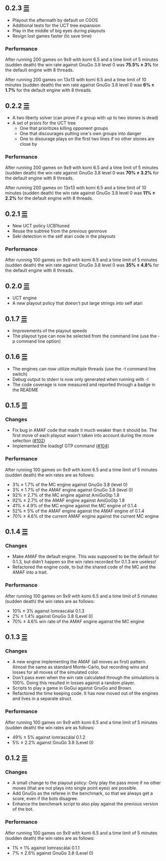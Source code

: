 ## 0.2.3 [☰](https://github.com/ujh/iomrascalai/compare/0.2.2...master)

* Playout the aftermath by default on CGOS
* Additional tests for the UCT tree expansion
* Play in the middle of big eyes during playouts
* Resign lost games faster (to save time)

### Performance

After running 200 games on 9x9 with komi 6.5 and a time limit of 5
minutes (sudden death) the win rate against GnuGo 3.8 level 0 was **75.5%
± 3%** for the default engine with 8 threads.

After running 200 games on 13x13 with komi 6.5 and a time limit of 10
minutes (sudden death) the win rate against GnuGo 3.8 level 0 was **6%
± 1.7%** for the default engine with 8 threads.

## 0.2.2 [☰](https://github.com/ujh/iomrascalai/compare/0.2.1...0.2.2)

* A two liberty solver (can prove if a group with up to two stones is
  dead)
* A set of priors for the UCT tree
  * One that prioritizes killing opponent groups
  * One that discourages putting one's own groups into danger
  * One to disourage plays on the first two lines if no other stones
    are close by

### Performance

After running 200 games on 9x9 with komi 6.5 and a time limit of 5
minutes (sudden death) the win rate against GnuGo 3.8 level 0 was **70%
± 3.2%** for the default engine with 8 threads.

After running 200 games on 13x13 with komi 6.5 and a time limit of 10
minutes (sudden death) the win rate against GnuGo 3.8 level 0 was **11%
± 2.2%** for the default engine with 8 threads.


## 0.2.1 [☰](https://github.com/ujh/iomrascalai/compare/0.2.0...0.2.1)

* New UCT policy UCB1tuned
* Reuse the subtree from the previous genmove
* Seki detection in the self atari code in the playouts

### Performance

After running 100 games on 9x9 with komi 6.5 and a time limit of 5
minutes (sudden death) the win rate against GnuGo 3.8 level 0 was **35%
± 4.8%** for the default engine with 8 threads.

## 0.2.0 [☰](https://github.com/ujh/iomrascalai/compare/0.1.7...0.2.0)

* UCT engine
* A new playout policy that doesn't put large strings into self atari

## 0.1.7 [☰](https://github.com/ujh/iomrascalai/compare/0.1.6...0.1.7)

* Improvements of the playout speeds
* The playout type can now be selected from the command line (use the
  -p command line option)

## 0.1.6 [☰](https://github.com/ujh/iomrascalai/compare/0.1.5...0.1.6)

* The engines can now utilize multiple threads (use the -t command
  line switch)
* Debug output to stderr is now only generated when running with -l
* The code coverage is now measured and reported through a badge in
  the README

## 0.1.5 [☰](https://github.com/ujh/iomrascalai/compare/0.1.4...0.1.5)

### Changes

* Fix bug in AMAF code that made it much weaker than it should be. The
  first move of each playout wasn't taken into account during the move
  selection ([#102](https://github.com/ujh/iomrascalai/pull/102))
* Implemented the loadsgf GTP command ([#104](https://github.com/ujh/iomrascalai/pull/104))

### Performance

After running 100 games on 9x9 with komi 6.5 and a time limit of 5
minutes (sudden death) the win rates are as follows:

* 3% ± 1.7% of the MC engine against GnuGo 3.8 (level 0)
* 3% ± 1.7% of the AMAF engine against GnuGo 3.8 (level 0)
* 92% ± 2.7% of the MC engine against AmiGoGtp 1.8
* 92% ± 2.7% of the AMAF engine against AmiGoGtp 1.8
* 41% ± 4.9% of the MC engine against the MC engine of 0.1.4
* 52% ± 5% of the AMAF engine against the AMAF engine of 0.1.4
* 70% ± 4.6% of the current AMAF engine against the current MC engine

## 0.1.4 [☰](https://github.com/ujh/iomrascalai/compare/0.1.3...0.1.4)

### Changes

* Make AMAF the default engine. This was supposed to be the default
  for 0.1.3, but didn't happen so the win rates recorded for 0.1.3 are
  useless!
* Refactored the engine code, to but the shared code of the MC and the
  AMAF into a trait.

### Performance

After running 100 games on 9x9 with komi 6.5 and a time limit of 5
minutes (sudden death) the win rates are as follows:

* 10% ± 3% against Iomrascálaí 0.1.3
* 2% ± 1.4% against GnuGo 3.8 (Level 0)
* 70% ± 4.6% win rate of the AMAF engine against the MC engine

## 0.1.3 [☰](https://github.com/ujh/iomrascalai/compare/0.1.2...0.1.3)

### Changes

* A new engine implementing the AMAF (all moves as first) pattern.
  Almost the same as standard Monte-Carlo, but recording wins and
  losses for all moves of the simulated color.
* Don't pass even when the win rate calculated through the simulations
  is 100%. Doing this resulted in losses against a random player.
* Scripts to play a game in GoGui against GnuGo and Brown.
* Refactored the time keeping code. It has now moved out of the
  engines and lives in a separate struct.

### Performance

After running 100 games on 9x9 with komi 6.5 and a time limit of 5
minutes (sudden death) the win rates are as follows:

* 49% ± 5% against Iomrascálaí 0.1.2
* 5% ± 2.2% against GnuGo 3.8 (Level 0)

## 0.1.2 [☰](https://github.com/ujh/iomrascalai/compare/0.1.1...0.1.2)

### Changes

* A small change to the playout policy: Only play the pass move if no
  other moves (that are not plays into single point eyes) are
  possible.
* Add GnuGo as the referee in the benchmark, so that we always get a
  score, even if the bots disagree.
* Enhance the benchmark script to also play against the previous
  version of the bot.

### Performance

After running 100 games on 9x9 with komi 6.5 and a time limit of 5
minutes (sudden death) the win rates are as follows:

* 1% ± 1% against Iomrascálaí 0.1.1
* 7% ± 2.6% against GnuGo 3.8 (Level 0)
